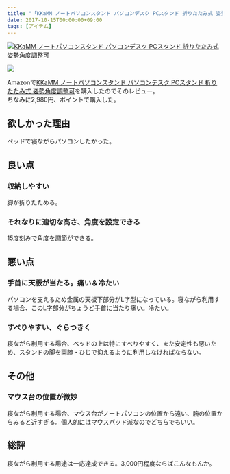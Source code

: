 ```yaml
---
title: "「KKaMM ノートパソコンスタンド パソコンデスク PCスタンド 折りたたみ式 姿勢角度調整可」をAmazon購入した"
date: 2017-10-15T00:00:00+09:00
tags: [アイテム]
---
```


[![KKaMM ノートパソコンスタンド パソコンデスク PCスタンド 折りたたみ式 姿勢角度調整可](https://ws-fe.amazon-adsystem.com/widgets/q?_encoding=UTF8&MarketPlace=JP&ASIN=B072Q2RGZB&ServiceVersion=20070822&ID=AsinImage&WS=1&Format=_SL600&tag=tekiomomono-22)](https://www.amazon.co.jp/gp/product/B072Q2RGZB/ref=as_li_tl?ie=UTF8&camp=247&creative=1211&creativeASIN=B072Q2RGZB&linkCode=as2&tag=tekiomomono-22&linkId=7512ae6ee4c9dcc2e77d079287bec4f2)


![](https://ir-jp.amazon-adsystem.com/e/ir?t=tekiomomono-22&l=am2&o=9&a=B072Q2RGZB)

Amazonで[KKaMM ノートパソコンスタンド パソコンデスク PCスタンド 折りたたみ式 姿勢角度調整可](https://www.amazon.co.jp/gp/product/B072Q2RGZB/ref=as_li_tl?ie=UTF8&camp=247&creative=1211&creativeASIN=B072Q2RGZB&linkCode=as2&tag=tekiomomono-22&linkId=7512ae6ee4c9dcc2e)を購入したのでそのレビュー。  
ちなみに2,980円、ポイントで購入した。

## 欲しかった理由
ベッドで寝ながらパソコンしたかった。

## 良い点
### 収納しやすい
脚が折りたためる。

### それなりに適切な高さ、角度を設定できる
15度刻みで角度を調節ができる。

## 悪い点

### 手首に天板が当たる。痛い＆冷たい
パソコンを支えるため金属の天板下部分がL字型になっている。寝ながら利用する場合、このL字部分がちょうど手首に当たり痛い。冷たい。

### すべりやすい、ぐらつきく
寝ながら利用する場合、ベッドの上は特にすべりやすく、また安定性も悪いため、スタンドの脚を両腕・ひじで抑えるように利用しなければならない。

## その他
### マウス台の位置が微妙
寝ながら利用する場合、マウス台がノートパソコンの位置から遠い、腕の位置からみると近すぎる。個人的にはマウスパッド派なのでどちらでもいい。

## 総評
寝ながら利用する用途は一応達成できる。3,000円程度ならばこんなもんか。
